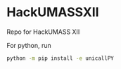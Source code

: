 # HackUMASSXII
Repo for HackUMASS XII

For python, run
```bash
python -m pip install -e unicallPY
```